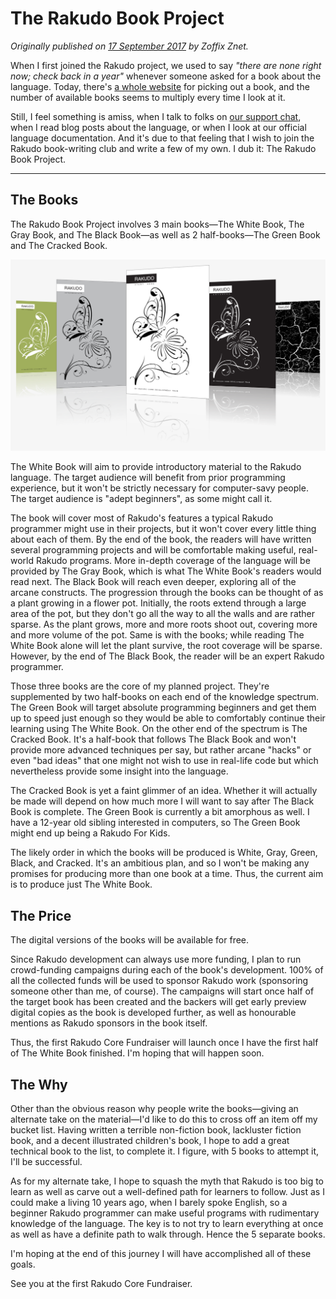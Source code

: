 # The Rakudo Book Project
    
*Originally published on [17 September 2017](https://perl6.party//post/The-Rakudo-Book-Project) by Zoffix Znet.*

When I first joined the Rakudo project, we used to say *"there are none right now; check back in a year"* whenever someone asked for a book about the language. Today, there's [a whole website](https://rakubook.com/) for picking out a book, and the number of available books seems to multiply every time I look at it.

Still, I feel something is amiss, when I talk to folks on [our support chat](https://docs.raku.org/webchat.html), when I read blog posts about the language, or when I look at our official language documentation. And it's due to that feeling that I wish to join the Rakudo book-writing club and write a few of my own. I dub it: The Rakudo Book Project.

---

## The Books

The Rakudo Book Project involves 3 main books—The White Book, The Gray Book, and The Black Book—as well as 2 half-books—The Green Book and The Cracked Book.

![Rakudo book project](rakudo-book-project.png)

The White Book will aim to provide introductory material to the Rakudo language. The target audience will benefit from prior programming experience, but it won't be strictly necessary for computer-savy people. The target audience is "adept beginners", as some might call it.

The book will cover most of Rakudo's features a typical Rakudo programmer might use in their projects, but it won't cover every little thing about each of them.  By the end of the book, the readers will have written several programming projects and will be comfortable making useful, real-world Rakudo programs. More in-depth coverage of the language will be provided by The Gray Book, which is what The White Book's readers would read next. The Black Book will reach even deeper, exploring all of the arcane constructs. The progression through the books can be thought of as a plant growing in a flower pot. Initially, the roots extend through a large area of the pot, but they don't go all the way to all the walls and are rather sparse. As the plant grows, more and more roots shoot out, covering more and more volume of the pot. Same is with the books; while reading The White Book alone will let the plant survive, the root coverage will be sparse. However, by the end of The Black Book, the reader will be an expert Rakudo programmer.

Those three books are the core of my planned project. They're supplemented by two half-books on each end of the knowledge spectrum. The Green Book will target absolute programming beginners and get them up to speed just enough so they would be able to comfortably continue their learning using The White Book. On the other end of the spectrum is The Cracked Book. It's a half-book that follows The Black Book and won't provide more advanced techniques per say, but rather arcane "hacks" or even "bad ideas" that one might not wish to use in real-life code but which nevertheless provide some insight into the language.

The Cracked Book is yet a faint glimmer of an idea. Whether it will actually be made will depend on how much more I will want to say after The Black Book is complete. The Green Book is currently a bit amorphous as well. I have a 12-year old sibling interested in computers, so The Green Book might end up being a Rakudo For Kids.

The likely order in which the books will be produced is White, Gray, Green, Black, and Cracked. It's an ambitious plan, and so I won't be making any promises for producing more than one book at a time.  Thus, the current aim is to produce just The White Book.

## The Price

The digital versions of the books will be available for free.

Since Rakudo development can always use more funding, I plan to run crowd-funding campaigns during each of the book's development. 100% of all the collected funds will be used to sponsor Rakudo work (sponsoring someone other than me, of course). The campaigns will start once half of the target book has been created and the backers will get early preview digital copies as the book is developed further, as well as honourable mentions as Rakudo sponsors in the book itself.

Thus, the first Rakudo Core Fundraiser will launch once I have the first half of The White Book finished. I'm hoping that will happen soon.

## The Why

Other than the obvious reason why people write the books—giving an alternate take on the material—I'd like to do this to cross off an item off my bucket list. Having written a terrible non-fiction book, lackluster fiction book, and a decent illustrated children's book, I hope to add a great technical book to the list, to complete it. I figure, with 5 books to attempt it, I'll be successful.

As for my alternate take, I hope to squash the myth that Rakudo is too big to learn as well as carve out a well-defined path for learners to follow. Just as I could make a living 10 years ago, when I barely spoke English, so a beginner Rakudo programmer can make useful programs with rudimentary knowledge of the language. The key is to not try to learn everything at once as well as have a definite path to walk through. Hence the 5 separate books.

I'm hoping at the end of this journey I will have accomplished all of these goals.

See you at the first Rakudo Core Fundraiser.

